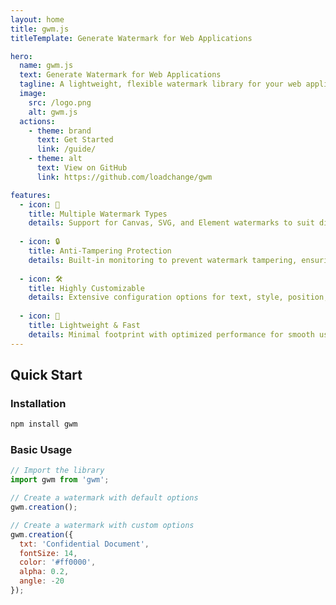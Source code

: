 ```yaml
---
layout: home
title: gwm.js
titleTemplate: Generate Watermark for Web Applications

hero:
  name: gwm.js
  text: Generate Watermark for Web Applications
  tagline: A lightweight, flexible watermark library for your web applications
  image:
    src: /logo.png
    alt: gwm.js
  actions:
    - theme: brand
      text: Get Started
      link: /guide/
    - theme: alt
      text: View on GitHub
      link: https://github.com/loadchange/gwm

features:
  - icon: 🎨
    title: Multiple Watermark Types
    details: Support for Canvas, SVG, and Element watermarks to suit different needs and scenarios.
  
  - icon: 🔒
    title: Anti-Tampering Protection
    details: Built-in monitoring to prevent watermark tampering, ensuring security for sensitive information.
  
  - icon: 🛠️
    title: Highly Customizable
    details: Extensive configuration options for text, style, position, and more to match your application's design.
  
  - icon: 🚀
    title: Lightweight & Fast
    details: Minimal footprint with optimized performance for smooth user experience.
---
```


## Quick Start

### Installation

```bash
npm install gwm
```

### Basic Usage

```javascript
// Import the library
import gwm from 'gwm';

// Create a watermark with default options
gwm.creation();

// Create a watermark with custom options
gwm.creation({
  txt: 'Confidential Document',
  fontSize: 14,
  color: '#ff0000',
  alpha: 0.2,
  angle: -20
});
```
